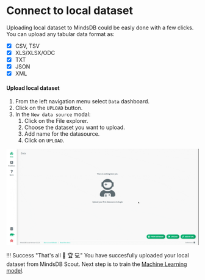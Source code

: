 # Connect to local dataset

Uploading local dataset to MindsDB could be easly done with a few clicks. You can upload any tabular data format as:

* [x] CSV, TSV
* [x] XLS/XLSX/ODC
* [x] TXT
* [x] JSON
* [x] XML

#### Upload local dataset

1. From the left navigation menu select `Data` dashboard.
2. Click on the `UPLOAD` button. 
3. In the `New data source` modal:
    1. Click on the File explorer.
    2. Choose the dataset you want to upload.
    3. Add name for the datasource.
    4. Click on `UPLOAD`.

![upload data locally](/assets/data/local.gif)

!!! Success "That's all :tada: :trophy:  :computer:"
    You have succesfully uploaded your local dataset from MindsDB Scout. Next step is to train the [Machine Learning model](/model/train).